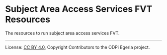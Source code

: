 <!-- SPDX-License-Identifier: Apache-2.0 -->
<!-- Copyright Contributors to the ODPi Egeria project. -->
  
# Subject Area Access Services FVT Resources
  
The resources to run subject area access services FVT. 




----
License: [CC BY 4.0](https://creativecommons.org/licenses/by/4.0/),
Copyright Contributors to the ODPi Egeria project.


